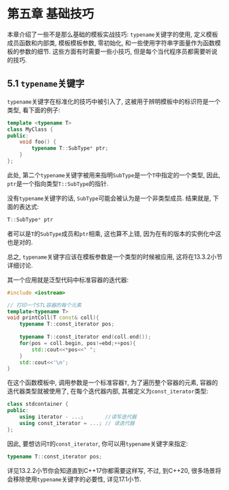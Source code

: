 # 第五章 基础技巧



本章介绍了一些不是那么基础的模板实战技巧: `typename`关键字的使用, 定义模板成员函数和内部类, 模板模板参数, 零初始化, 和一些使用字符串字面量作为函数模板的参数的细节. 这些方面有时需要一些小技巧, 但是每个当代程序员都需要听说的技巧.



## 5.1 `typename`关键字

`typename`关键字在标准化的技巧中被引入了, 这被用于辨明模板中的标识符是一个类型, 看下面的例子:

```cpp
template <typename T>
class MyClass {
public:
    void foo() {
        typename T::SubType* ptr;
    }
};
```

此处, 第二个`typename`关键字被用来指明`SubType`是一个`T`中指定的一个类型, 因此, `ptr`是一个指向类型`T::SubType`的指针.

没有`typename`关键字的话, `SubType`可能会被认为是一个非类型成员. 结果就是, 下面的表达式:

```cpp
T::SubType* ptr
```

者可以是`T`的`SubType`成员和`ptr`相乘, 这也算不上错, 因为在有的版本的实例化中这也是对的. 

总之, `typename`关键字应该在模板参数是一个类型的时候被应用, 这将在13.3.2小节详细讨论.

其一个应用就是泛型代码中标准容器的迭代器:

```cpp
#include <iostream>

// 打印一个STL容器的每个元素
template<typename T>
void printColl(T const& coll){
    typename T::const_iterator pos;
    
    typename T::const_iterator end(coll.end());
    for(pos = coll.begin, pos!=ebd;++pos){
        std::cout<<*pos<<" ";
    }
    std::cout<<'\n';
}
```

在这个函数模板中, 调用参数是一个标准容器`T`, 为了遍历整个容器的元素, 容器的迭代器类型就被使用了, 在每个迭代器内部, 其被定义为`const_iterator`类型:

```cpp
class stdcontainer {
public:
    using iterator - ...;		//读写迭代器
    using const_iterator = ...;	// 读迭代器
};
```

因此, 要想访问`T`的`const_iterator`, 你可以用`typename`关键字来指定:

```cpp
typename T::const_iterator pos;
```

详见13.2.2小节你会知道直到C++17你都需要这样写, 不过, 到C++20, 很多场景将会移除使用`typename`关键字的必要性, 详见17.1小节.